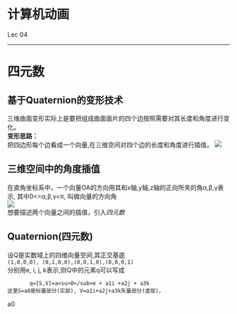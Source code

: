 # 计算机动画

Lec 04

---
# 四元数
## 基于Quaternion的变形技术
三维曲面变形实际上是要把组成曲面面片的四个边按照需要对其长度和角度进行变化。<br>
<b>变形思路：</b><br>
把四边形每个边看成一个向量,在三维空间对四个边的长度和角度进行插值。
![](https://i.imgur.com/3Ut2UDJ.jpg)

## 三维空间中的角度插值
在直角坐标系中，一个向量OA的方向用其和x轴,y轴,z轴的正向所夹的角α,β,γ表示, 其中0<=α,β,γ<π, 叫做向量的方向角<br>
![](https://i.imgur.com/MW5gQfQ.png)
<br>想要描述两个向量之间的插值，引入*四元数*

## Quaternion(四元数)
设Q是实数域上的四维向量空间,其正交基底<br>
`(1,0,0,0), (0,1,0,0),(0,0,1,0),(0,0,0,1)`
<br>
分别用e, i, j, k表示,则Q中的元素q可以写成

           q=[S,V]=a<su>0</sub>e + a1i +a2j + a3k
    这里S=a0是标量部分(实部), V=a1i+a2j+a3k矢量部分(虚部)，

a<su>0</sub>